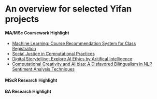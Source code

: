 # An overview for selected Yifan projects

#### MA/MSc Coursework Highlight 

* [Machine Learning: Course Recommendation System for Class Registration](https://github.com/Yifan-FENG/personalization-ual)
* [Social Justice in Computational Practices](https://github.com/Yifan-FENG/feministcoding-ual)
* [Digital Storytelling: Explore AI Ethics by Aritifical Intelligence](https://github.com/Yifan-FENG/machineintelligence-ual)
* [Computational Creativity and AI bias: A Disfavored Bilingualism in NLP Sentiment Analysis Techniques](https://yfeng.cargo.site)

#### MScR Research Highlight 




#### BA Research Highlight

